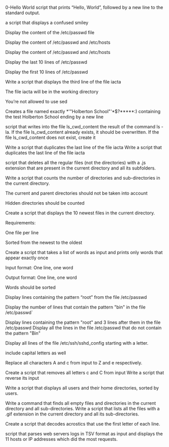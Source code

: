 0-Hello World
script that prints “Hello, World”, followed by a new line to the standard output.



a script that displays a confused smiley



Display the content of the /etc/passwd file



Display the content of /etc/passwd and /etc/hosts



Display the content of /etc/passwd and /etc/hosts



Display the last 10 lines of /etc/passwd



Display the first 10 lines of /etc/passwd



Write a script that displays the third line of the file iacta



The file iacta will be in the working directory

You’re not allowed to use sed

Creates a file named exactly *\'"Holberton School"'\*$?*****:) containing the test Holberton School ending by a new line



script that writes into the file ls_cwd_content the result of the command ls -la. If the file ls_cwd_content already exists, it should be overwritten. If the file ls_cwd_content does not exist, create it



Write a script that duplicates the last line of the file iacta Write a script that duplicates the last line of the file iacta



script that deletes all the regular files (not the directories) with a .js extension that are present in the current directory and all its subfolders.



Write a script that counts the number of directories and sub-directories in the current directory.



The current and parent directories should not be taken into account

Hidden directories should be counted

Create a script that displays the 10 newest files in the current directory.



Requirements:



One file per line

Sorted from the newest to the oldest

Create a script that takes a list of words as input and prints only words that appear exactly once



Input format: One line, one word

Output format: One line, one word

Words should be sorted

Display lines containing the pattern “root” from the file /etc/passwd



Display the number of lines that contain the pattern "bin" in the file /etc/passwd`



Display lines containing the pattern "root" and 3 lines after them in the file /etc/passwd Display all the lines in the file /etc/passwd that do not contain the pattern "Bin"



Display all lines of the file /etc/ssh/sshd_config starting with a letter.



include capital letters as well

Replace all characters A and c from input to Z and e respectively.



Create a script that removes all letters c and C from input Write a script that reverse its input



Write a script that displays all users and their home directories, sorted by users.



Write a command that finds all empty files and directories in the current directory and all sub-directories. Write a script that lists all the files with a .gif extension in the current directory and all its sub-directories.



Create a script that decodes acrostics that use the first letter of each line.



script that parses web servers logs in TSV format as input and displays the 11 hosts or IP addresses which did the most requests.
